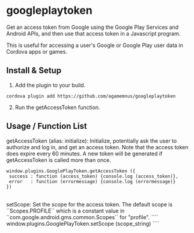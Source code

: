 googleplaytoken
==================

Get an access token from Google using the Google Play Services and Android APIs, and then use that access token in a Javascript program.

This is useful for accessing a user's Google or Google Play user data in Cordova apps or games.

Install & Setup
----------------------
1) Add the plugin to your build.
````
cordova plugin add https://github.com/agamemnus/googleplaytoken
````

2) Run the getAccessToken function.

Usage / Function List
----------------------

getAccessToken (alias: initialize): Initialize, potentially ask the user to authorize and log in, and get an access token.
Note that the access token does expire every 60 minutes. A new token will be generated if getAccessToken is called more than once.
````
window.plugins.GooglePlayToken.getAccessToken ({
 success : function (access_token) {console.log (access_token)},
 error   : function (errormessage) {console.log (errormessage)}
})
````
<br/>
setScope: Set the scope for the access token. The default scope is ``Scopes.PROFILE`` which is a constant value in ``com.google.android.gms.common.Scopes`` for "profile".
````
window.plugins.GooglePlayToken.setScope (scope_string)
````

